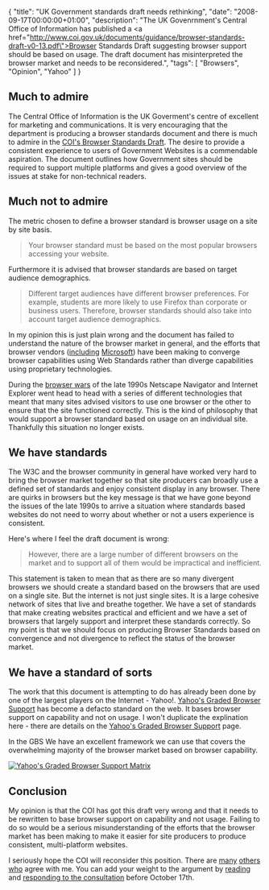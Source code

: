 {
  "title": "UK Government standards draft needs rethinking",
  "date": "2008-09-17T00:00:00+01:00",
  "description": "The UK Govenrnment's Central Office of Information has published a <a href=\"http://www.coi.gov.uk/documents/guidance/browser-standards-draft-v0-13.pdf\">Browser Standards Draft</a> suggesting browser support should be based on usage. The draft document has misinterpreted the browser market and needs to be reconsidered.",
  "tags": [
    "Browsers",
    "Opinion",
    "Yahoo"
  ]
}

## Much to admire

The Central Office of Information is the UK Goverment's centre of excellent for marketing and communications. It is very encouraging that the department is producing a browser standards document and there is much to admire in the [COI's Browser Standards Draft][1]. The desire to provide a consistent experience to users of Government Websites is a commendable aspiration. The document outlines how Government sites should be required to support multiple platforms and gives a good overview of the issues at stake for non-technical readers.

## Much not to admire

The metric chosen to define a browser standard is browser usage on a site by site basis. 

> Your browser standard must be based on the most popular browsers accessing your website.

Furthermore it is advised that browser standards are based on target audience demographics.

> Different target audiences have different browser preferences. For example, students are more likely to use Firefox than corporate or business users. Therefore, browser standards should also take into account target audience demographics. 

In my opinion this is just plain wrong and the document has failed to understand the nature of the browser market in general, and the efforts that browser vendors ([including][2] [Microsoft][3]) have been making to converge browser capabilities using Web Standards rather than diverge capabilities using proprietary technologies. 

During the [browser wars][4] of the late 1990s Netscape Navigator and Internet Explorer went head to head with a series of different technologies that meant that many sites advised visitors to use one browser or the other to ensure that the site functioned correctly. This is the kind of philosophy that would support a browser standard based on usage on an individual site. Thankfully this situation no longer exists.

## We have standards

The W3C and the browser community in general have worked very hard to bring the browser market together so that site producers can broadly use a defined set of standards and enjoy consistent display in any browser. There are quirks in browsers but the key message is that we have gone beyond the issues of the late 1990s to arrive a situation where standards based websites do not need to worry about whether or not a users experience is consistent.

Here's where I feel the draft document is wrong:

> However, there are a large number of different browsers on the market and to support all of them would be impractical and inefficient.

This statement is taken to mean that as there are so many divergent browsers we should create a standard based on the browsers that are used on a single site. But the internet is not just single sites. It is a large cohesive network of sites that live and breathe together. We have a set of standards that make creating websites practical and efficient and we have a set of browsers that largely support and interpret these standards correctly. So my point is that we should focus on producing Browser Standards based on convergence and not divergence to reflect the status of the browser market. 

## We have a standard of sorts

The work that this document is attempting to do has already been done by one of the largest players on the Internet - Yahoo!. [Yahoo's Graded Browser Support][5] has become a defacto standard on the web. It bases browser support on capability and not on usage. I won't duplicate the explination here - there are details on the [Yahoo's Graded Browser Support][6] page. 

In the GBS We have an excellent framework we can use that covers the overwhelming majority of the browser market based on browser capability.

[![Yahoo's Graded Browser Support Matrix][12]][7] 

## Conclusion

My opinion is that the COI has got this draft very wrong and that it needs to be rewritten to base browser support on capability and not usage. Failing to do so would be a serious misunderstanding of the efforts that the browser market has been making to make it easier for site producers to produce consistent, multi-platform websites.

I seriously hope the COI will reconsider this position. There are [many][7] [others][8] [who][9] agree with me. You can add your weight to the argument by [reading][10] and [responding to the consultation][11] before October 17th.

 [1]: http://www.coi.gov.uk/guidance.php?page=200
 [2]: http://blogs.msdn.com/ie/archive/2008/03/07/internet-explorer-8-beta-1-for-developers-standards-highlights.aspx
 [3]: http://blogs.msdn.com/ie/archive/2008/03/26/internet-explorer-8-beta-1-for-developers-standards-highlights-part-2.aspx
 [4]: http://en.wikipedia.org/wiki/Browser_wars
 [5]: http://developer.yahoo.com/yui/articles/gbs/
 [6]: http://developer.yahoo.com/yui/articles/gbs/
 [7]: http://www.hicksdesign.co.uk/journal/capability-not-popularity
 [8]: http://www.webstandards.org/2008/09/08/uk-government-draft-browser-guidance-is-daft-browser-guidance/
 [9]: http://www.wait-till-i.com/2008/09/08/ukbrowserguidance/
 [10]: http://www.coi.gov.uk/documents/guidance/browser-standards-draft-v0-13.pdf
 [11]: http://www.coi.gov.uk/contact.php?contact=48
 [12]: /images/articles/gbs.jpg
